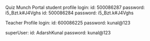 Quiz Munch Portal
student profile login:
id: 500086287  password: i5_Bzt.k#J4Vghs
id: 500086284  password: i5_Bzt.k#J4Vghs

Teacher Profile login:
id: 600086225  password: kunal@123

superUser:
id: AdarshKunal  password: kunal@123
